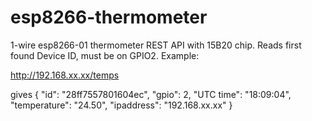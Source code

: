 # esp8266-thermometer
1-wire esp8266-01 thermometer REST API with 15B20 chip.
Reads first found Device ID, must be on GPIO2.
Example:

http://192.168.xx.xx/temps

gives
{
  "id": "28ff7557801604ec",
  "gpio": 2,
  "UTC time": "18:09:04",
  "temperature": "24.50",
  "ipaddress": "192.168.xx.xx"
}
